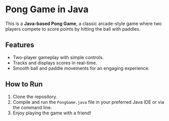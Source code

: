 # Pong Game in Java

This is a **Java-based Pong Game**, a classic arcade-style game where two players compete to score points by hitting the ball with paddles.

## Features
- Two-player gameplay with simple controls.
- Tracks and displays scores in real-time.
- Smooth ball and paddle movements for an engaging experience.

## How to Run
1. Clone the repository.
2. Compile and run the `PongGame.java` file in your preferred Java IDE or via the command line.
3. Enjoy playing the game with a friend!
